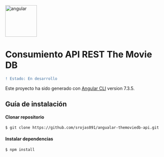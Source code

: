 <img src="https://github.com/srojas091/angular-listar-productos/blob/master/src/assets/images/angular.png" alt="angular" width="100" height="100">

# Consumiento API REST The Movie DB

```diff
! Estado: En desarrollo
```

Este proyecto ha sido generado con [Angular CLI](https://github.com/angular/angular-cli) version 7.3.5.

## Guía de instalación

#### Clonar repositorio
```
$ git clone https://github.com/srojas091/angualar-themoviedb-api.git
```

#### Instalar dependencias
```
$ npm install
```
